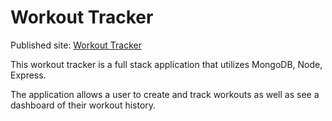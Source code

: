 # Workout Tracker

Published site: [Workout Tracker](https://workout-tracker-mcereal.herokuapp.com/)

This workout tracker is a full stack application that utilizes MongoDB, Node, Express.

The application allows a user to create and track workouts as well as see a dashboard of their workout history.
